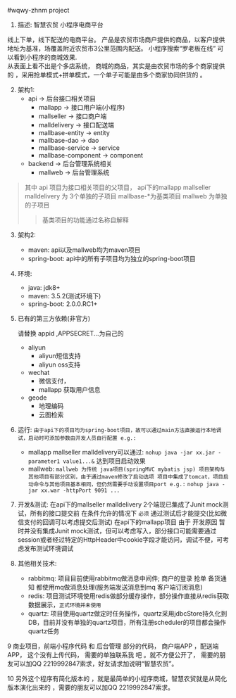 #wqwy-zhnm project
1. 描述:  智慧农贸 小程序电商平台 

  线上下单，线下配送的电商平台。 产品是农贸市场商户提供的商品，以客户提供地址为基准，场覆盖附近农贸市3公里范围内配送。
  小程序搜索“罗老板在线”  可以看到小程序的商城效果.    
  从表面上看不出是个多店系统， 商城的商品，其实是由农贸市场的多个商家提供的 ，采用抢单模式+拼单模式，一个单子可能是由多个商家协同供货的 。


2. 架构1: 
    - api -> 后台接口相关项目
        - mallapp -> 接口用户端(小程序)
        - mallseller -> 接口商户端
        - malldelivery -> 接口配送端
        - mallbase-entity -> entity
        - mallbase-dao -> dao
        - mallbase-service -> service
        - mallbase-component -> component
    - backend -> 后台管理系统相关
        - mallweb -> 后台管理系统
>其中 api 项目为接口相关项目的父项目，
>api下的mallapp mallseller malldelivery 为 3个单独的子项目
>mallbase-*为基类项目
>mallweb 为单独的子项目
>> 基类项目的功能通过名称自解释




3. 架构2:
    - maven: api以及mallweb均为maven项目
    - spring-boot: api中的所有子项目均为独立的spring-boot项目
    
4. 环境:
    - java: jdk8+
    - maven: 3.5.2(测试环境下)
    - spring-boot: 2.0.0.RC1+
    
5. 已有的第三方依赖(非官方)
    
     请替换 appid ,APPSECRET...为自己的 

    - aliyun
        - aliyun短信支持
        - aliyun oss支持
    - wechat
        - 微信支付， 
        - mallapp 获取用户信息
    - geode
        - 地理编码
        - 云图检索
        
6. 运行:
    `由于api下的项目均为spring-boot项目，故可以通过main方法直接运行本地调试，启动时可添加参数由开发人员自行配置 e.g.:`
    - mallapp mallseller malldelivery可以通过: 
    `nohup java -jar xx.jar -parameter1 value1...&` 达到项目启动效果
    - mallweb:
    `mallweb 为传统 java项目(springMVC mybatis jsp) 项目架构与其他项目有部分区别，由于通过maven修改了启动选项 项目中集成了tomcat，项目启动命令与其他项目基本相同，但仍然需要手动设置项目port e.g.:`
    `nohup java -jar xx.war -httpPort 9091 ...`
    
7. 开发&测试:
    在api下的mallseller malldelivery 2个端现已集成了Junit mock测试，所有的接口提交前 在条件允许的情况下 `必须` 通过测试后才能提交(比如微信支付的回调可以考虑提交后测试)
    在api下的mallapp项目 由于 开发原因 暂时并没有集成Junit mock测试，但可以考虑写入，部分接口可能需要通过session或者经过特定的HttpHeader中cookie字段才能访问，调试不便，可考虑发布测试环境调试
    
8. 其他相关技术:
    - rabbitmq: 项目目前使用rabbitmq做消息中间件; 商户的登录 抢单 备货通知 都使用mq做消息处理(服务端发送消息到mq 客户端订阅消息)
    - redis: 项目测试环境使用redis做部分缓存操作，部分操作直接从redis获取数据展示，`正式环境并未使用`
    - quartz: 项目使用quartz做定时任务操作，quartz采用jdbcStore持久化到DB，目前并没有单独的quartz项目，所有注册scheduler的项目都会操作quartz任务

9  商业项目，前端小程序代码 和 后台管理 部分的代码， 商户端APP ，配送端APP， 这个没有上传代码， 需要的单独联系我 吧 。就不方便公开了， 需要的朋友可以加QQ 2219992847索求，好友请求加说明“智慧农贸”。

10  另外这个程序有简化版本的 ，就是最简单的小程序商城，智慧农贸就是从简化版本演化出来的 ，需要的朋友可以加QQ 2219992847索求。




 
